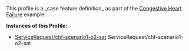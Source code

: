 This profile is a \_case feature definition\_ as part of the [Congestive Heart Failure](examples-chf.html) example.

**Instances of this Profile:**

*   [ServiceRequest/chf-scenario1-o2-sat](ServiceRequest-chf-scenario1-o2-sat.html) ServiceRequest/chf-scenario1-o2-sat